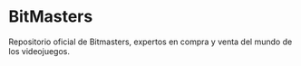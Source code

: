 # BitMasters
Repositorio oficial de Bitmasters, expertos en compra y venta del mundo de los videojuegos.
